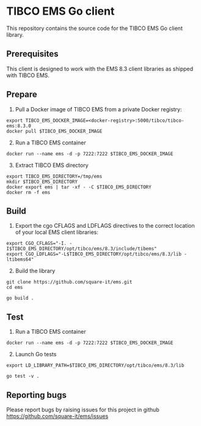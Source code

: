 # TIBCO EMS Go client

This repository contains the source code for the TIBCO EMS Go client library.

## Prerequisites
This client is designed to work with the EMS 8.3 client libraries as shipped with TIBCO EMS.

## Prepare

1. Pull a Docker image of TIBCO EMS from a private Docker registry:
```
export TIBCO_EMS_DOCKER_IMAGE=<docker-registry>:5000/tibco/tibco-ems:8.3.0
docker pull $TIBCO_EMS_DOCKER_IMAGE
```

2. Run a TIBCO EMS container
```
docker run --name ems -d -p 7222:7222 $TIBCO_EMS_DOCKER_IMAGE
```

3. Extract TIBCO EMS directory
```
export TIBCO_EMS_DIRECTORY=/tmp/ems
mkdir $TIBCO_EMS_DIRECTORY
docker export ems | tar -xf - -C $TIBCO_EMS_DIRECTORY
docker rm -f ems
```

## Build

1. Export the cgo CFLAGS and LDFLAGS directives to the correct location of your local EMS client libraries:
```
export CGO_CFLAGS="-I. -I$TIBCO_EMS_DIRECTORY/opt/tibco/ems/8.3/include/tibems"
export CGO_LDFLAGS="-L$TIBCO_EMS_DIRECTORY/opt/tibco/ems/8.3/lib -ltibems64"
```

2. Build the library
```
git clone https://github.com/square-it/ems.git
cd ems

go build .
```

## Test

1. Run a TIBCO EMS container
```
docker run --name ems -d -p 7222:7222 $TIBCO_EMS_DOCKER_IMAGE
```

2. Launch Go tests
```
export LD_LIBRARY_PATH=$TIBCO_EMS_DIRECTORY/opt/tibco/ems/8.3/lib

go test -v .
```

## Reporting bugs

Please report bugs by raising issues for this project in github https://github.com/square-it/ems/issues
